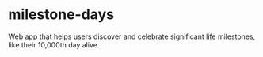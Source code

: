 # milestone-days
Web app that helps users discover and celebrate significant life milestones, like their 10,000th day alive.
